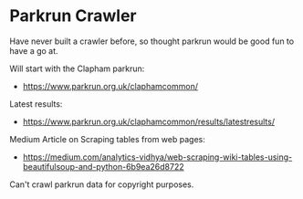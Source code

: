 # Parkrun Crawler

Have never built a crawler before, so thought parkrun would be good fun to have a go at. 

Will start with the Clapham parkrun:

* https://www.parkrun.org.uk/claphamcommon/

Latest results:

* https://www.parkrun.org.uk/claphamcommon/results/latestresults/


Medium Article on Scraping tables from web pages: 

* https://medium.com/analytics-vidhya/web-scraping-wiki-tables-using-beautifulsoup-and-python-6b9ea26d8722

Can't crawl parkrun data for copyright purposes.
